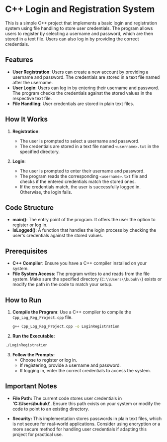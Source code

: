 # C++ Login and Registration System

This is a simple C++ project that implements a basic login and registration system using file handling to store user credentials. The program allows users to register by selecting a username and password, which are then stored in a text file. Users can also log in by providing the correct credentials.

## Features

- **User Registration**: Users can create a new account by providing a username and password. The credentials are stored in a text file named after the username.
- **User Login**: Users can log in by entering their username and password. The program checks the credentials against the stored values in the respective text file.
- **File Handling**: User credentials are stored in plain text files.

## How It Works

1. **Registration**: 
   - The user is prompted to select a username and password.
   - The credentials are stored in a text file named `<username>.txt` in the specified directory.

2. **Login**:
   - The user is prompted to enter their username and password.
   - The program reads the corresponding `<username>.txt` file and checks if the entered credentials match the stored ones.
   - If the credentials match, the user is successfully logged in. Otherwise, the login fails.

## Code Structure

- **main()**: The entry point of the program. It offers the user the option to register or log in.
- **IsLogged()**: A function that handles the login process by checking the user's credentials against the stored values.

## Prerequisites

- **C++ Compiler**: Ensure you have a C++ compiler installed on your system.
- **File System Access**: The program writes to and reads from the file system. Make sure the specified directory (`C:\\Users\\bubuk\\`) exists or modify the path in the code to match your setup.

## How to Run

1. **Compile the Program**: Use a C++ compiler to compile the `Cpp_Log_Reg_Project.cpp` file.
   ```bash
   g++ Cpp_Log_Reg_Project.cpp -o LoginRegistration
    ```
2. **Run the Executable:**
  ```bash
  ./LoginRegistration
  ```
3. **Follow the Prompts:**
   * Choose to register or log in.
   * If registering, provide a username and password.
   * If logging in, enter the correct credentials to access the system.
  
## Important Notes
* **File Path:** The current code stores user credentials in **'C:\\Users\\bubuk\\'**. Ensure this path exists on your system or modify the code to point to an existing directory.

  
* **Security:** This implementation stores passwords in plain text files, which is not secure for real-world applications. Consider using encryption or a more secure method for handling user credentials if adapting this project for practical use.
